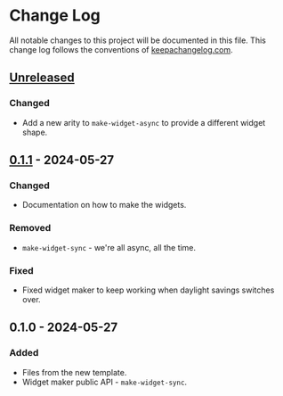 # Change Log
All notable changes to this project will be documented in this file. This change log follows the conventions of [keepachangelog.com](http://keepachangelog.com/).

## [Unreleased]
### Changed
- Add a new arity to `make-widget-async` to provide a different widget shape.

## [0.1.1] - 2024-05-27
### Changed
- Documentation on how to make the widgets.

### Removed
- `make-widget-sync` - we're all async, all the time.

### Fixed
- Fixed widget maker to keep working when daylight savings switches over.

## 0.1.0 - 2024-05-27
### Added
- Files from the new template.
- Widget maker public API - `make-widget-sync`.

[Unreleased]: https://sourcehost.site/your-name/capital-gains/compare/0.1.1...HEAD
[0.1.1]: https://sourcehost.site/your-name/capital-gains/compare/0.1.0...0.1.1
